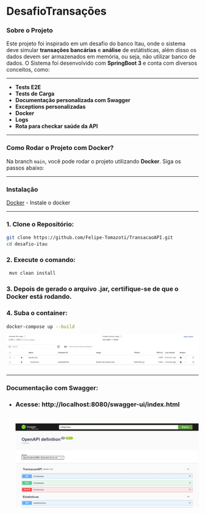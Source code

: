 # DesafioTransações

### Sobre o Projeto
Este projeto foi inspirado em um desafio do banco Itau, onde o sistema deve simular **transações bancárias** e **análise** de estátisticas, além disso os dados devem ser armazenados
em memória, ou seja, não utilizar banco de dados. O Sistema foi desenvolvido com **SpringBoot 3** e conta com diversos conceitos, como:

---

- **Tests E2E**
- **Tests de Carga**
- **Documentação personalizada com Swagger**
- **Exceptions personalizadas**
- **Docker**
- **Logs**
- **Rota para checkar saúde da API**

---

### Como Rodar o Projeto com Docker?
Na branch `main`, você pode rodar o projeto utilizando **Docker**. Siga os passos abaixo:

---

### Instalação
<a href="https://www.docker.com/">Docker</a> - Instale o docker

---

### 1. Clone o Repositório:
   ```bash
   git clone https://github.com/Felipe-Tomazoti/TransacaoAPI.git
   cd desafio-itau
  ```
### 2. Execute o comando:
  ```bash
   mvn clean install
  ```
### 3. Depois de gerado o arquivo .jar, certifique-se de que o Docker está rodando.
### 4. **Suba o container:**
   ```bash
   docker-compose up --build
  ```
![image](https://github.com/Felipe-Tomazoti/TransacaoAPI/blob/main/src/main/java/br/com/FelipeTomazoti/desafioItau/img/imgDocker.jpg)

---

### Documentação com Swagger:

- ### Acesse: http://localhost:8080/swagger-ui/index.html
  #
  ![image](https://github.com/Felipe-Tomazoti/TransacaoAPI/blob/main/src/main/java/br/com/FelipeTomazoti/desafioItau/img/imgSwagger.jpg)


